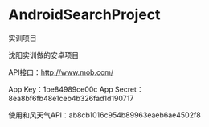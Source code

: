# AndroidSearchProject
实训项目

沈阳实训做的安卓项目

API接口：http://www.mob.com/

App Key：1be84989ce00c
App Secret：8ea8bf6fb48e1ceb4b326fad1d190717



使用和风天气API：ab8cb1016c954b89963eaeb6ae4502f8
